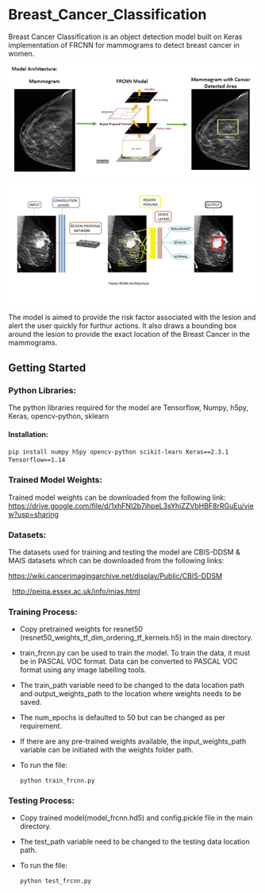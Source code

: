 # Breast_Cancer_Classification

Breast Cancer Classification is an object detection model built on Keras implementation of FRCNN for mammograms to detect breast cancer in women.

![alt text](https://github.com/Jagruthi0204/Breast_Cancer_Classification/blob/main/Images/frcnn.PNG)

![alt_text](https://github.com/Jagruthi0204/Breast_Cancer_Classification/blob/main/Images/Model%20Architecture.jpeg)

The model is aimed to provide the risk factor associated with the lesion and alert the user quickly for furthur actions. It also draws a bounding box around the lesion to provide the exact location of the Breast Cancer in the mammograms.


## Getting Started

### Python Libraries:

The python libraries required for the model are Tensorflow, Numpy, h5py, Keras, opencv-python, sklearn

#### Installation:

    pip install numpy h5py opencv-python scikit-learn Keras==2.3.1 Tensorflow==1.14

### Trained Model Weights:

Trained model weights can be downloaded from the following link: https://drive.google.com/file/d/1xhFNI2b7jhpeL3sYhiZZVbHBF8rRGuEu/view?usp=sharing

### Datasets:

The datasets used for training and testing the model are CBIS-DDSM & MAIS datasets which can be downloaded from the following links:

  https://wiki.cancerimagingarchive.net/display/Public/CBIS-DDSM
  
  http://peipa.essex.ac.uk/info/mias.html

### Training Process:
-   Copy pretrained weights for resnet50 (resnet50_weights_tf_dim_ordering_tf_kernels.h5) in the main directory.
- train_frcnn.py can be used to train the model. To train the data, it must be in PASCAL VOC format. Data can be converted to PASCAL VOC format using any image labelling tools.
- The train_path variable need to be changed to the data location path and output_weights_path to the location where weights needs to be saved.
-  The num_epochs is defaulted to 50 but can be changed as per requirement.
-   If there are any pre-trained weights available, the input_weights_path variable can be initiated with the weights folder path.
- To run the file:

      python train_frcnn.py

### Testing Process:
- Copy trained model(model_frcnn.hd5) and config.pickle file in the main directory.
- The test_path variable need to be changed to the testing data location path.
- To run the file:

      python test_frcnn.py


